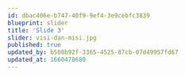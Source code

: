 ```yaml
---
id: dbac406e-b747-40f9-9ef4-3e9cebfc3839
blueprint: slider
title: 'Slide 3'
slider: visi-dan-misi.jpg
published: true
updated_by: b508b92f-3365-4525-87cb-07d49957fd67
updated_at: 1660478680
---
```

